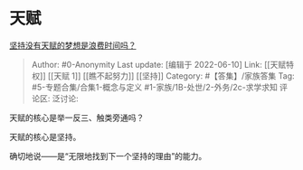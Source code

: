 # 天赋
[坚持没有天赋的梦想是浪费时间吗？](https://www.zhihu.com/question/529222173/answer/2522013890)

> Author: #0-Anonymity
> Last update: [编辑于 2022-06-10]
> Link: [[天赋特权]] [[天赋 1]] [[瞧不起努力]] [[坚持]]
> Category: #【答集】/家族答集
> Tag: #5-专题合集/合集1-概念与定义 #1-家族/1B-处世/2-外务/2c-求学求知
> 评论区:
> 泛讨论:

天赋的核心是举一反三、触类旁通吗？

天赋的核心是坚持。

确切地说——是“无限地找到下一个坚持的理由”的能力。
